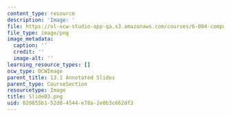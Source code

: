 ```yaml
---
content_type: resource
description: 'Image: '
file: https://ol-ocw-studio-app-qa.s3.amazonaws.com/courses/6-004-computation-structures-spring-2017/020855b152d04544e78a2e0b3c662df3_Slide03.png
file_type: image/png
image_metadata:
  caption: ''
  credit: ''
  image-alt: ''
learning_resource_types: []
ocw_type: OCWImage
parent_title: 13.1 Annotated Slides
parent_type: CourseSection
resourcetype: Image
title: Slide03.png
uid: 020855b1-52d0-4544-e78a-2e0b3c662df3
---
```

